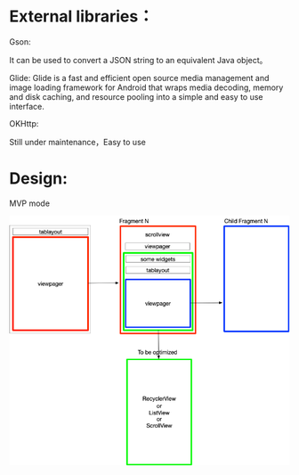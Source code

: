 External libraries：
=====

Gson: 

It can be used to convert a JSON string to an equivalent Java object。

Glide: Glide is a fast and efficient open source media management and
image loading framework for Android that wraps media decoding, memory
and disk caching, and resource pooling into a simple and easy to use
interface.

OKHttp: 

Still under maintenance，Easy to use

Design:
===== 
MVP mode


![](movies.png)